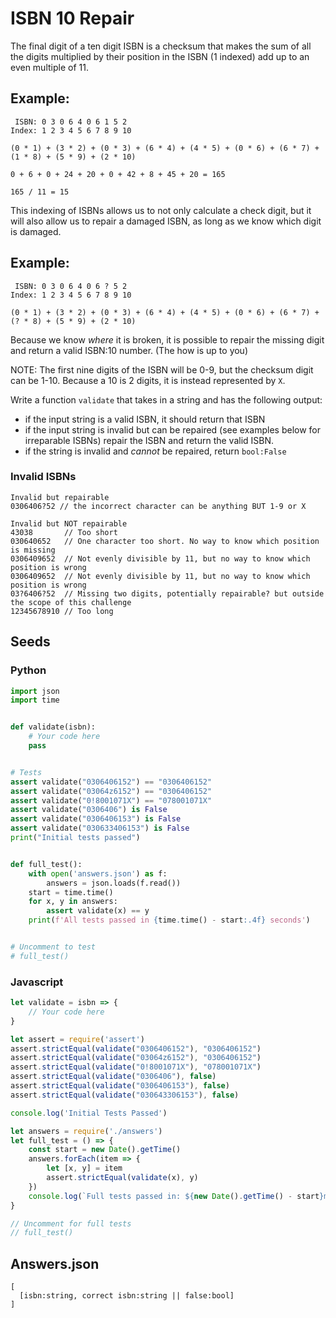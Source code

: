 # ISBN 10 Repair

The final digit of a ten digit ISBN is a checksum that makes the sum of all the digits multiplied by their position
in the ISBN (1 indexed) add up to an even multiple of 11.

## Example:
```
 ISBN: 0 3 0 6 4 0 6 1 5 2
Index: 1 2 3 4 5 6 7 8 9 10

(0 * 1) + (3 * 2) + (0 * 3) + (6 * 4) + (4 * 5) + (0 * 6) + (6 * 7) + (1 * 8) + (5 * 9) + (2 * 10)

0 + 6 + 0 + 24 + 20 + 0 + 42 + 8 + 45 + 20 = 165

165 / 11 = 15
```

This indexing of ISBNs allows us to not only calculate a check digit, but it will also allow us to repair a damaged
ISBN, as long as we know which digit is damaged.

## Example:

```
 ISBN: 0 3 0 6 4 0 6 ? 5 2
Index: 1 2 3 4 5 6 7 8 9 10

(0 * 1) + (3 * 2) + (0 * 3) + (6 * 4) + (4 * 5) + (0 * 6) + (6 * 7) + (? * 8) + (5 * 9) + (2 * 10)
```
Because we know _where_ it is broken, it is possible to repair the missing digit and return a valid ISBN:10 number.
(The how is up to you)

NOTE: The first nine digits of the ISBN will be 0-9, but the checksum digit can be 1-10. Because a 10 is 2 digits, it
is instead represented by `X`.

Write a function `validate` that takes in a string and has the following output:

* if the input string is a valid ISBN, it should return that ISBN
* if the input string is invalid but can be repaired (see examples below for irreparable ISBNs) repair the ISBN and return
the valid ISBN.
* if the string is invalid and _cannot_ be repaired, return `bool:False`

### Invalid ISBNs
```
Invalid but repairable
0306406?52 // the incorrect character can be anything BUT 1-9 or X

Invalid but NOT repairable
43038       // Too short
030640652   // One character too short. No way to know which position is missing
0306409652  // Not evenly divisible by 11, but no way to know which position is wrong
0306409652  // Not evenly divisible by 11, but no way to know which position is wrong
03?6406?52  // Missing two digits, potentially repairable? but outside the scope of this challenge
12345678910 // Too long
```


## Seeds
### Python
```python
import json
import time


def validate(isbn):
    # Your code here
    pass


# Tests
assert validate("0306406152") == "0306406152"
assert validate("03064z6152") == "0306406152"
assert validate("0!8001071X") == "078001071X"
assert validate("0306406") is False
assert validate("0306406153") is False
assert validate("030633406153") is False
print("Initial tests passed")


def full_test():
    with open('answers.json') as f:
        answers = json.loads(f.read())
    start = time.time()
    for x, y in answers:
        assert validate(x) == y
    print(f'All tests passed in {time.time() - start:.4f} seconds')


# Uncomment to test
# full_test()

```

### Javascript
```javascript
let validate = isbn => {
    // Your code here
}

let assert = require('assert')
assert.strictEqual(validate("0306406152"), "0306406152")
assert.strictEqual(validate("03064z6152"), "0306406152")
assert.strictEqual(validate("0!8001071X"), "078001071X")
assert.strictEqual(validate("0306406"), false)
assert.strictEqual(validate("0306406153"), false)
assert.strictEqual(validate("030643306153"), false)

console.log('Initial Tests Passed')

let answers = require('./answers')
let full_test = () => {
    const start = new Date().getTime()
    answers.forEach(item => {
        let [x, y] = item
        assert.strictEqual(validate(x), y)
    })
    console.log(`Full tests passed in: ${new Date().getTime() - start}ms`)
}

// Uncomment for full tests
// full_test()
```


## Answers.json
```
[
  [isbn:string, correct isbn:string || false:bool]
]
```
